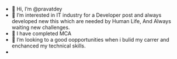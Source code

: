 - 👋 Hi, I’m @pravatdey
- 👀 I’m interested in IT industry for a Developer post and always developed new this which are needed by Human Life, And Always waiting new challenges.
- 🌱  I have completed MCA 
- 💞️ I’m looking to a good oopportunities when i bulid my carrer and enchanced my technical skills.
- 

<!---
pravatdey/pravatdey is a ✨ special ✨ repository because its `README.md` (this file) appears on your GitHub profile.
You can click the Preview link to take a look at your changes.
--->
